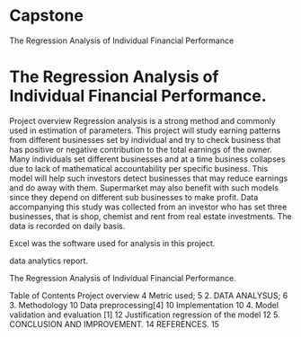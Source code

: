 # Capstone
The Regression Analysis of Individual Financial Performance
#  The Regression Analysis of Individual Financial Performance.

Project overview
Regression analysis is a strong method and commonly used in estimation of parameters. This project will study earning patterns from different businesses set by individual and try to check business that has positive or negative contribution to the total earnings of the owner.
Many individuals set different businesses and at a time business collapses due to lack of mathematical accountability per specific business. This model will help such investors detect businesses that may reduce earnings and do away with them. Supermarket may also benefit with such models since they depend on different sub businesses to make profit.
Data accompanying this study was collected from an investor who has set three businesses, that is shop, chemist and rent from real estate investments. The data is recorded on daily basis.

Excel was the software used for analysis in this project.

data analytics report.


 The Regression Analysis of Individual Financial Performance.









Table of Contents
Project overview	4
Metric used;	5
2. DATA ANALYSUS;	6
3. Methodology	10
Data preprocessing[4]	10
Implementation	10
4. Model validation and evaluation [1]	12
Justification regression of the model	12
5. CONCLUSION AND IMPROVEMENT.	14
REFERENCES.	15
